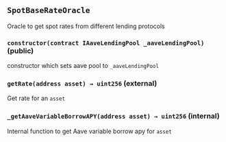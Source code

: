 ## `SpotBaseRateOracle`



Oracle to get spot rates from different lending protocols


### `constructor(contract IAaveLendingPool _aaveLendingPool)` (public)



constructor which sets aave pool to `_aaveLendingPool`

### `getRate(address asset) → uint256` (external)



Get rate for an `asset`


### `_getAaveVariableBorrowAPY(address asset) → uint256` (internal)



Internal function to get Aave variable borrow apy for `asset`



